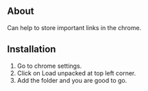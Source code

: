 ## About

Can help to store important links in the chrome.

## Installation

1. Go to chrome settings.
2. Click on Load unpacked at top left corner.
3. Add the folder and you are good to go.
